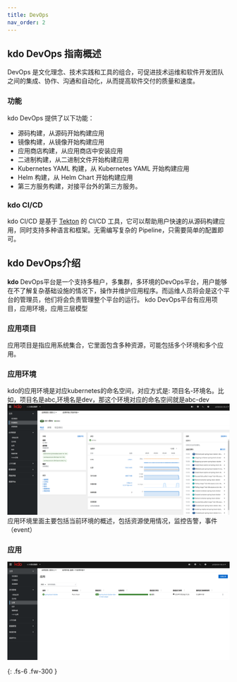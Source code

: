 ```yaml
---
title: DevOps
nav_order: 2
---
```


## kdo DevOps 指南概述

DevOps 是文化理念、技术实践和工具的组合，可促进技术运维和软件开发团队之间的集成、协作、沟通和自动化，从而提高软件交付的质量和速度。

### 功能

kdo DevOps 提供了以下功能：

- 源码构建，从源码开始构建应用
- 镜像构建，从镜像开始构建应用
- 应用商店构建，从应用商店中安装应用
- 二进制构建，从二进制文件开始构建应用
- Kubernetes YAML 构建，从 Kubernetes YAML 开始构建应用
- Helm 构建，从 Helm Chart 开始构建应用
- 第三方服务构建，对接平台外的第三方服务。

### kdo CI/CD

kdo CI/CD 是基于 [Tekton](https://tekton.dev/docs/) 的 CI/CD 工具，它可以帮助用户快速的从源码构建应用，同时支持多种语言和框架。无需编写复杂的 Pipeline，只需要简单的配置即可。

## kdo DevOps介绍

**kdo** DevOps平台是一个支持多租户，多集群，多环境的DevOps平台，用户能够在不了解复杂基础设施的情况下，操作并维护应用程序。而运维人员将会是这个平台的管理员，他们将会负责管理整个平台的运行。
kdo DevOps平台有应用项目，应用环境，应用三层模型


### 应用项目

应用项目是指应用系统集合，它里面包含多种资源，可能包括多个环境和多个应用。

### 应用环境
 kdo的应用环境是对应kubernetes的命名空间，对应方式是: 项目名-环境名。比如，项目名是abc,环境名是dev，那这个环境对应的命名空间就是abc-dev
![应用环境](imgs/appEnv.png)
 应用环境里面主要包括当前环境的概述，包括资源使用情况，监控告警，事件（event）
### 应用
   
![应用概述](imgs/repository.png)

{: .fs-6 .fw-300 }